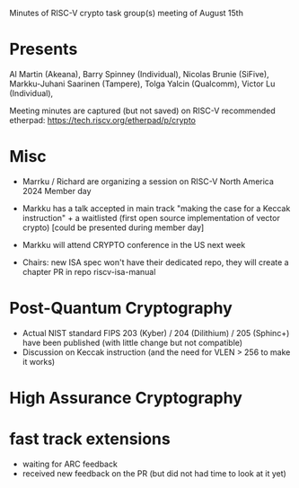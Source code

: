 Minutes of RISC-V crypto task group(s) meeting of August 15th

# Presents

Al Martin (Akeana),
Barry Spinney (Individual),
Nicolas Brunie (SiFive),
Markku-Juhani Saarinen (Tampere),
Tolga Yalcin (Qualcomm),
Victor Lu (Individual),


Meeting minutes are captured (but not saved) on RISC-V recommended etherpad: https://tech.riscv.org/etherpad/p/crypto

# Misc

- Marrku / Richard are organizing a session on RISC-V North America 2024 Member day
- Markku has a talk accepted in main track "making the case for a Keccak instruction" + a waitlisted (first open source implementation of vector crypto) [could be presented during member day]
- Markku will attend CRYPTO conference in the US next week

- Chairs: new ISA spec won't have their dedicated repo, they will create a chapter PR in repo riscv-isa-manual

# Post-Quantum Cryptography

- Actual NIST standard FIPS 203 (Kyber) / 204 (Dilithium) / 205 (Sphinc+) have been published (with little change but not compatible)
- Discussion on Keccak instruction (and the need for VLEN > 256 to make it works)

# High Assurance Cryptography 

# fast track extensions

- waiting for ARC feedback
- received new feedback on the PR (but did not had time to look at it yet)
